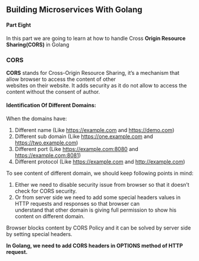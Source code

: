 ## Building Microservices With Golang

#### Part Eight
In this part we are going to learn at how to handle Cross <b>Origin Resource Sharing(CORS)</b> in Golang<br>

### CORS
<b>CORS</b> stands for Cross-Origin Resource Sharing, it’s a mechanism that allow browser to access the content of other <br> 
websites on their website. It adds security as it do not allow to access the content without the consent of author.

#### Identification Of Different Domains:
When the domains have:
1. Different name (Like https://example.com and https://demo.com)
2. Different sub domain (Like https://one.example.com and https://two.example.com)
3. Different port (Like https://example.com:8080 and https://example.com:8081)
4. Different protocol (Like https://example.com and http://example.com)

To see content of different domain, we should keep following points in mind:
1. Either we need to disable security issue from browser so that it doesn’t check for CORS security.
2. Or from server side we need to add some special headers values in HTTP requests and responses so that browser can <br>
understand that other domain is giving full permission to show his content on different domain.

Browser blocks content by CORS Policy and it can be solved by server side by setting special headers.

<b> In Golang, we need to add CORS headers in OPTIONS method of HTTP request.</b>
